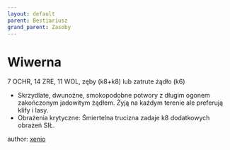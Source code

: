 ```yaml
---
layout: default
parent: Bestiariusz
grand_parent: Zasoby
---
```


# Wiwerna

7 OCHR, 14 ZRE, 11 WOL, zęby (k8+k8) lub zatrute żądło (k6)

- Skrzydlate, dwunożne, smokopodobne potwory z długim ogonem zakończonym jadowitym żądłem. Żyją na każdym terenie ale preferują klify i lasy.
- Obrażenia krytyczne: Śmiertelna trucizna zadaje k8 dodatkowych obrażeń SIŁ.

author: [xenio](https://xenioinabottle.blogspot.com)
